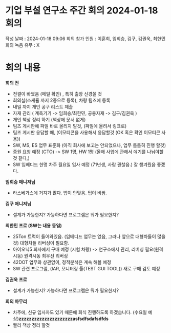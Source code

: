 # 기업 부설 연구소 주간 회의 2024-01-18 회의
작성 날짜 : 2024-01-18   09:06
회의 참가 인원 : 이훈희, 임희승, 김구, 김권욱, 최한민
회의 녹음 유무 : X

# 회의 내용
**회의 전**
- 전결이 바꼈음 (메일 확인) , 특히 출장 신경쓸 것
- 회의실(스케쥴 까지 2중으로 등록), 차량 팀즈에 등록 
- 내일 까지 개인 공구 리스트 제출
- 자재 관리 ( 계측기기 -> 임희승/최한민, 공용자재 -> 김구/김권욱 )
- 개인 책상 정리 하기 (책상에 문서 없게)
- 팀즈 게시판에 파일 바로 올리지 말것, (파일에 올려서 링크로)
- 팀즈 게시판 응답할 때, (이모티콘을 사용해서 응답할것 (OK 혹은 확인 이모티콘 사용))
- SW, MS, ES 업무 표준화 (아직 회사에 보고는 안되었으나, 업무 틈틈히 진행 할것)
- 증원 요청 예정 (CTO) -> SW 1명, HW 1명  (올해 사업에 관해서 얘기를 나눠야할것 같다,)
- SW 임베디드 한명 차주 월요일 입사 예정 (71년생, 사람 괜찮음.) 잘 챙겨줬음 좋겠다.

**임희승 매니저님**
- 라스베가스에 거지가 많다. 밥이 안맞음. 팁이 비쌈.

**김구 매니저님**
- 설계가 가능한지? 가능하다면 프로그램은 뭐가 필요한지?

**최한민 프로 (SW는 내용 동일)**
- 25Ton 트럭이 들어와있음. (임베디드 업무는 없음, 그러나 앞으로 대형차들이 많을것)
	대형차들 리버싱이 필요함.
- 아이오닉5 회사에서 구매 예정 (시험 차량) -> 연구소에서 관리, 리버싱 필요(원격시동)
	원격시동 최우선 리버싱
- 42DOT 업무와 상관없이, 정적분석은 계속 해볼 예정
- SW 관련 프로그램, (IAR, 모니터링 툴(TEST GUI TOOL)) 새로 구매 검토 예정

**김권욱 프로**
- 설계가 가능한지? 가능하다면 프로그램은 뭐가 필요한지?

**회의 마무리**
- 차주에, 신규 입사자도 있기 때문에 회식 진행하도록 하겠습니다. (수요일 예상)**zzzzzzzzzzzzzzzzzzzzzasfsdfsdafsdfds**
- 빨리 책상 정리 할것



